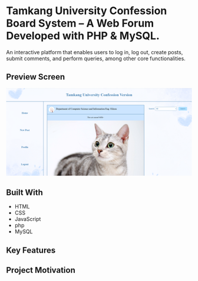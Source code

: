 # Tamkang University Confession Board System – A Web Forum Developed with PHP & MySQL.
An interactive platform that enables users to log in, log out, create posts, submit comments, and perform queries, among other core functionalities.
## Preview Screen
![Screenshot](images/home_screenshot.png)
## Built With
- HTML
- CSS
- JavaScript
- php
- MySQL
## Key Features
## Project Motivation
